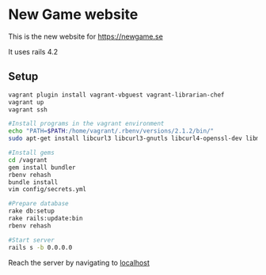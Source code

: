 New Game website
======
This is the new website for https://newgame.se

It uses rails 4.2

## Setup
```bash
vagrant plugin install vagrant-vbguest vagrant-librarian-chef
vagrant up
vagrant ssh

#Install programs in the vagrant environment
echo "PATH=$PATH:/home/vagrant/.rbenv/versions/2.1.2/bin/"
sudo apt-get install libcurl3 libcurl3-gnutls libcurl4-openssl-dev libmysqlclient-dev mysql-server redis-server

#Install gems
cd /vagrant
gem install bundler
rbenv rehash
bundle install
vim config/secrets.yml

#Prepare database
rake db:setup
rake rails:update:bin
rbenv rehash

#Start server
rails s -b 0.0.0.0

```
Reach the server by navigating to [localhost](http://localhost:3000)




